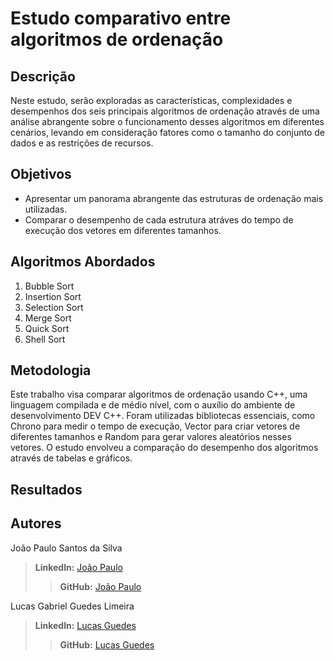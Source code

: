 # Estudo comparativo entre algoritmos de ordenação

## Descrição
Neste estudo, serão exploradas as características, complexidades e desempenhos dos seis principais algoritmos de ordenação através de uma análise abrangente sobre o funcionamento desses algoritmos em diferentes cenários, levando em consideração fatores como o tamanho do conjunto de dados e as restrições de recursos.

## Objetivos
- Apresentar um panorama abrangente das estruturas de ordenação mais utilizadas.
- Comparar o desempenho de cada estrutura atráves do tempo de execução dos vetores em diferentes tamanhos.

## Algoritmos Abordados
1. Bubble Sort
2. Insertion Sort
3. Selection Sort
4. Merge Sort
5. Quick Sort
6. Shell Sort

## Metodologia
Este trabalho visa comparar algoritmos de ordenação usando C++, uma linguagem compilada e de médio nível, com o auxílio do ambiente de desenvolvimento DEV C++. Foram utilizadas bibliotecas essenciais, como Chrono para medir o tempo de execução, Vector para criar vetores de diferentes tamanhos e Random para gerar valores aleatórios nesses vetores. O estudo envolveu a comparação do desempenho dos algoritmos através de tabelas e gráficos.

## Resultados

## Autores
João Paulo Santos da Silva
>**Linkedln:** [João Paulo](https://www.linkedin.com/in/jo%C3%A3opaulosantos/)
>>**GitHub:** [João Paulo](https://github.com/joaopaulooss)

Lucas Gabriel Guedes Limeira
>**Linkedln:** [Lucas Guedes](https://www.linkedin.com/in/lucas-gabriel-guedes/)
>>**GitHub:** [Lucas Guedes](https://github.com/LucasGuedes-s)

